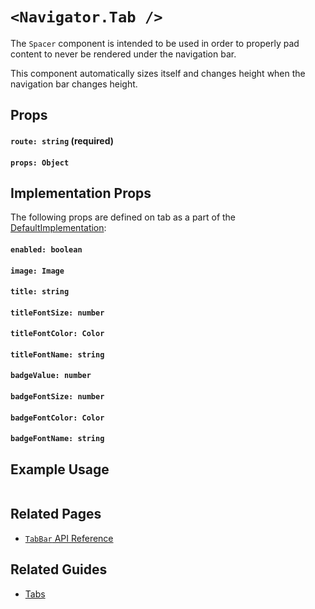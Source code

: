 # `<Navigator.Tab />`

The `Spacer` component is intended to be used in order to properly pad content to never be rendered
under the navigation bar.

This component automatically sizes itself and changes height when the navigation bar changes height.


## Props

#### `route: string` (required)

#### `props: Object`


## Implementation Props

The following props are defined on tab as a part of the [DefaultImplementation](/docs/implementations/DefaultImplementation.md):

#### `enabled: boolean`

#### `image: Image`

#### `title: string`

#### `titleFontSize: number`

#### `titleFontColor: Color`

#### `titleFontName: string`

#### `badgeValue: number`

#### `badgeFontSize: number`

#### `badgeFontColor: Color`

#### `badgeFontName: string`


## Example Usage

```jsx

```

## Related Pages

- [`TabBar` API Reference](/docs/api/navigator-tab-bar.md)

## Related Guides

- [Tabs](/docs/guides/tabs.md)
